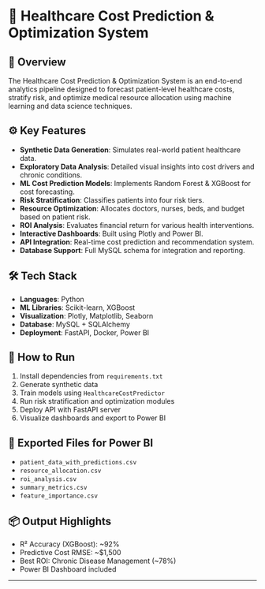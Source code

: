 # 🏥 Healthcare Cost Prediction & Optimization System

## 📌 Overview
The Healthcare Cost Prediction & Optimization System is an end-to-end analytics pipeline designed to forecast patient-level healthcare costs, stratify risk, and optimize medical resource allocation using machine learning and data science techniques.

## ⚙️ Key Features
- **Synthetic Data Generation**: Simulates real-world patient healthcare data.
- **Exploratory Data Analysis**: Detailed visual insights into cost drivers and chronic conditions.
- **ML Cost Prediction Models**: Implements Random Forest & XGBoost for cost forecasting.
- **Risk Stratification**: Classifies patients into four risk tiers.
- **Resource Optimization**: Allocates doctors, nurses, beds, and budget based on patient risk.
- **ROI Analysis**: Evaluates financial return for various health interventions.
- **Interactive Dashboards**: Built using Plotly and Power BI.
- **API Integration**: Real-time cost prediction and recommendation system.
- **Database Support**: Full MySQL schema for integration and reporting.

## 🛠️ Tech Stack
- **Languages**: Python
- **ML Libraries**: Scikit-learn, XGBoost
- **Visualization**: Plotly, Matplotlib, Seaborn
- **Database**: MySQL + SQLAlchemy
- **Deployment**: FastAPI, Docker, Power BI

## 🚀 How to Run
1. Install dependencies from `requirements.txt`
2. Generate synthetic data
3. Train models using `HealthcareCostPredictor`
4. Run risk stratification and optimization modules
5. Deploy API with FastAPI server
6. Visualize dashboards and export to Power BI

## 📁 Exported Files for Power BI
- `patient_data_with_predictions.csv`
- `resource_allocation.csv`
- `roi_analysis.csv`
- `summary_metrics.csv`
- `feature_importance.csv`

## 📦 Output Highlights
- R² Accuracy (XGBoost): ~92%
- Predictive Cost RMSE: ~$1,500
- Best ROI: Chronic Disease Management (~78%)
- Power BI Dashboard included

---
